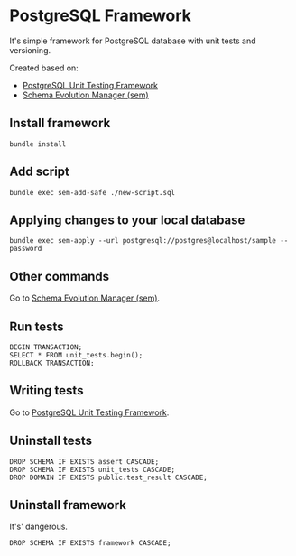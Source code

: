 # PostgreSQL Framework

It's simple framework for PostgreSQL database with unit tests and versioning.

Created based on:

- [PostgreSQL Unit Testing Framework](https://github.com/mixerp/plpgunit)
- [Schema Evolution Manager (sem)](https://github.com/mbryzek/schema-evolution-manager)

## Install framework

    bundle install

## Add script

    bundle exec sem-add-safe ./new-script.sql

## Applying changes to your local database

    bundle exec sem-apply --url postgresql://postgres@localhost/sample --password

## Other commands

Go to [Schema Evolution Manager (sem)](https://github.com/mbryzek/schema-evolution-manager).

## Run tests

    BEGIN TRANSACTION;
    SELECT * FROM unit_tests.begin();
    ROLLBACK TRANSACTION;

## Writing tests

Go to [PostgreSQL Unit Testing Framework](https://github.com/mixerp/plpgunit).

## Uninstall tests

    DROP SCHEMA IF EXISTS assert CASCADE;
    DROP SCHEMA IF EXISTS unit_tests CASCADE;
    DROP DOMAIN IF EXISTS public.test_result CASCADE;

## Uninstall framework

It's' dangerous.

    DROP SCHEMA IF EXISTS framework CASCADE;
